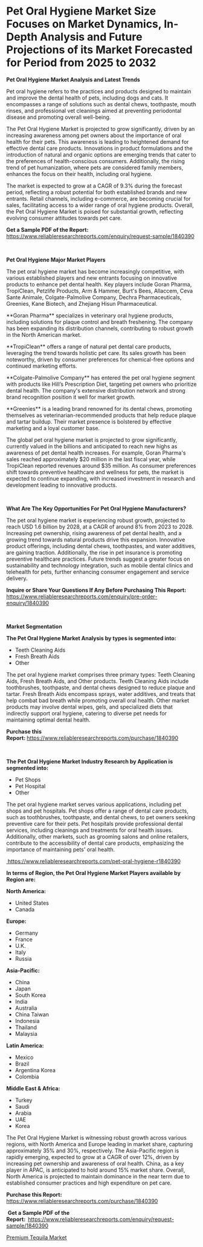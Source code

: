 <p><h1>Pet Oral Hygiene Market Size Focuses on Market Dynamics, In-Depth Analysis and Future Projections of its Market Forecasted for Period from 2025 to 2032</h1></p><p><strong>Pet Oral Hygiene Market Analysis and Latest Trends</strong></p>
<p><p>Pet oral hygiene refers to the practices and products designed to maintain and improve the dental health of pets, including dogs and cats. It encompasses a range of solutions such as dental chews, toothpaste, mouth rinses, and professional vet cleanings aimed at preventing periodontal disease and promoting overall well-being.</p><p>The Pet Oral Hygiene Market is projected to grow significantly, driven by an increasing awareness among pet owners about the importance of oral health for their pets. This awareness is leading to heightened demand for effective dental care products. Innovations in product formulations and the introduction of natural and organic options are emerging trends that cater to the preferences of health-conscious consumers. Additionally, the rising trend of pet humanization, where pets are considered family members, enhances the focus on their health, including oral hygiene.</p><p>The market is expected to grow at a CAGR of 9.3% during the forecast period, reflecting a robust potential for both established brands and new entrants. Retail channels, including e-commerce, are becoming crucial for sales, facilitating access to a wider range of oral hygiene products. Overall, the Pet Oral Hygiene Market is poised for substantial growth, reflecting evolving consumer attitudes towards pet care.</p></p>
<p><strong>Get a Sample PDF of the Report:&nbsp;</strong> <a href="https://www.reliableresearchreports.com/enquiry/request-sample/1840390?utm_campaign=2300&utm_medium=2&utm_source=Github&utm_content=ia&utm_term=09022025&utm_id=pet-oral-hygiene">https://www.reliableresearchreports.com/enquiry/request-sample/1840390</a></p>
<p>&nbsp;</p>
<p><strong>Pet Oral Hygiene Major Market Players</strong></p>
<p><p>The pet oral hygiene market has become increasingly competitive, with various established players and new entrants focusing on innovative products to enhance pet dental health. Key players include Goran Pharma, TropiClean, Petzlife Products, Arm & Hammer, Burt's Bees, Allaccem, Ceva Sante Animale, Colgate-Palmolive Company, Dechra Pharmaceuticals, Greenies, Kane Biotech, and Zhejiang Hisun Pharmaceutical.</p><p>**Goran Pharma** specializes in veterinary oral hygiene products, including solutions for plaque control and breath freshening. The company has been expanding its distribution channels, contributing to robust growth in the North American market.</p><p>**TropiClean** offers a range of natural pet dental care products, leveraging the trend towards holistic pet care. Its sales growth has been noteworthy, driven by consumer preferences for chemical-free options and continued marketing efforts.</p><p>**Colgate-Palmolive Company** has entered the pet oral hygiene segment with products like Hill’s Prescription Diet, targeting pet owners who prioritize dental health. The company's extensive distribution network and strong brand recognition position it well for market growth.</p><p>**Greenies** is a leading brand renowned for its dental chews, promoting themselves as veterinarian-recommended products that help reduce plaque and tartar buildup. Their market presence is bolstered by effective marketing and a loyal customer base.</p><p>The global pet oral hygiene market is projected to grow significantly, currently valued in the billions and anticipated to reach new highs as awareness of pet dental health increases. For example, Goran Pharma's sales reached approximately $20 million in the last fiscal year, while TropiClean reported revenues around $35 million. As consumer preferences shift towards preventive healthcare and wellness for pets, the market is expected to continue expanding, with increased investment in research and development leading to innovative products.</p></p>
<p>&nbsp;</p>
<p><strong>What Are The Key Opportunities For Pet Oral Hygiene Manufacturers?</strong></p>
<p><p>The pet oral hygiene market is experiencing robust growth, projected to reach USD 1.6 billion by 2028, at a CAGR of around 8% from 2023 to 2028. Increasing pet ownership, rising awareness of pet dental health, and a growing trend towards natural products drive this expansion. Innovative product offerings, including dental chews, toothpastes, and water additives, are gaining traction. Additionally, the rise in pet insurance is promoting preventive healthcare practices. Future trends suggest a greater focus on sustainability and technology integration, such as mobile dental clinics and telehealth for pets, further enhancing consumer engagement and service delivery.</p></p>
<p><strong>Inquire or Share Your Questions If Any Before Purchasing This Report:</strong> <a href="https://www.reliableresearchreports.com/enquiry/pre-order-enquiry/1840390?utm_campaign=2300&utm_medium=2&utm_source=Github&utm_content=ia&utm_term=09022025&utm_id=pet-oral-hygiene">https://www.reliableresearchreports.com/enquiry/pre-order-enquiry/1840390</a></p>
<p>&nbsp;</p>
<p><strong>Market Segmentation</strong></p>
<p><strong>The Pet Oral Hygiene Market Analysis by types is segmented into:</strong></p>
<p><ul><li>Teeth Cleaning Aids</li><li>Fresh Breath Aids</li><li>Other</li></ul></p>
<p><p>The pet oral hygiene market comprises three primary types: Teeth Cleaning Aids, Fresh Breath Aids, and Other products. Teeth Cleaning Aids include toothbrushes, toothpaste, and dental chews designed to reduce plaque and tartar. Fresh Breath Aids encompass sprays, water additives, and treats that help combat bad breath while promoting overall oral health. Other market products may involve dental wipes, gels, and specialized diets that indirectly support oral hygiene, catering to diverse pet needs for maintaining optimal dental health.</p></p>
<p><strong>Purchase this Report:&nbsp;</strong><a href="https://www.reliableresearchreports.com/purchase/1840390?utm_campaign=2300&utm_medium=2&utm_source=Github&utm_content=ia&utm_term=09022025&utm_id=pet-oral-hygiene">https://www.reliableresearchreports.com/purchase/1840390</a></p>
<p>&nbsp;</p>
<p><strong>The Pet Oral Hygiene Market Industry Research by Application is segmented into:</strong></p>
<p><ul><li>Pet Shops</li><li>Pet Hospital</li><li>Other</li></ul></p>
<p><p>The pet oral hygiene market serves various applications, including pet shops and pet hospitals. Pet shops offer a range of dental care products, such as toothbrushes, toothpaste, and dental chews, to pet owners seeking preventive care for their pets. Pet hospitals provide professional dental services, including cleanings and treatments for oral health issues. Additionally, other markets, such as grooming salons and online retailers, contribute to the accessibility of dental care products, emphasizing the importance of maintaining pets' oral health.</p></p>
<p><a href="https://www.reliableresearchreports.com/pet-oral-hygiene-r1840390?utm_campaign=2300&utm_medium=2&utm_source=Github&utm_content=ia&utm_term=09022025&utm_id=pet-oral-hygiene">&nbsp;https://www.reliableresearchreports.com/pet-oral-hygiene-r1840390</a></p>
<p><strong>In terms of Region, the Pet Oral Hygiene Market Players available by Region are:</strong></p>
<p>
    <p> <strong> North America: </strong>
        <ul>
            <li>United States</li>
            <li>Canada</li>
        </ul>
        </p> 
    <p> <strong> Europe: </strong>
        <ul>
            <li>Germany</li>
            <li>France</li>
            <li>U.K.</li>
            <li>Italy</li>
            <li>Russia</li>
        </ul>
        </p> 
    <p> <strong> Asia-Pacific: </strong>
        <ul>
            <li>China</li>
            <li>Japan</li>
            <li>South Korea</li>
            <li>India</li>
            <li>Australia</li>
            <li>China Taiwan</li>
            <li>Indonesia</li>
            <li>Thailand</li>
            <li>Malaysia</li>
        </ul>
        </p> 
    <p> <strong> Latin America: </strong>
        <ul>
            <li>Mexico</li>
            <li>Brazil</li>
            <li>Argentina Korea</li>
            <li>Colombia</li>
        </ul>
        </p> 
    <p> <strong> Middle East & Africa: </strong>
        <ul>
            <li>Turkey</li>
            <li>Saudi</li>
            <li>Arabia</li>
            <li>UAE</li>
            <li>Korea</li>
        </ul>
    </p>
    </p>
<p><p>The Pet Oral Hygiene Market is witnessing robust growth across various regions, with North America and Europe leading in market share, capturing approximately 35% and 30%, respectively. The Asia-Pacific region is rapidly emerging, expected to grow at a CAGR of over 12%, driven by increasing pet ownership and awareness of oral health. China, as a key player in APAC, is anticipated to hold around 15% market share. Overall, North America is projected to maintain dominance in the near term due to established consumer practices and high expenditure on pet care.</p></p>
<p><strong>Purchase this Report: </strong><a href="https://www.reliableresearchreports.com/purchase/1840390?utm_campaign=2300&utm_medium=2&utm_source=Github&utm_content=ia&utm_term=09022025&utm_id=pet-oral-hygiene">https://www.reliableresearchreports.com/purchase/1840390</a></p>
<p>&nbsp;<strong>Get a Sample PDF of the Report:&nbsp;&nbsp;</strong><a href="https://www.reliableresearchreports.com/enquiry/request-sample/1840390?utm_campaign=2300&utm_medium=2&utm_source=Github&utm_content=ia&utm_term=09022025&utm_id=pet-oral-hygiene">https://www.reliableresearchreports.com/enquiry/request-sample/1840390</a></p>
<p><strong></strong></p>
<p><p><a href="https://github.com/stephaniwo144/Market-Research-Report-List-1/blob/main/premium-tequila-market.md?utm_campaign=2300&utm_medium=2&utm_source=Github&utm_content=ia&utm_term=09022025&utm_id=pet-oral-hygiene">Premium Tequila Market</a></p></p>